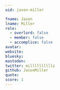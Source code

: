 ```yaml
---
uid: jason-miller

fname: Jason
lname: Miller
role:
  - overlord: false
  - member: false
  - accomplice: false
avatar: 
website: 
bluesky: 
mastodon: 
twitter: millllllllllz
github: JasonMiller
quote: 
score: 1
---
```

